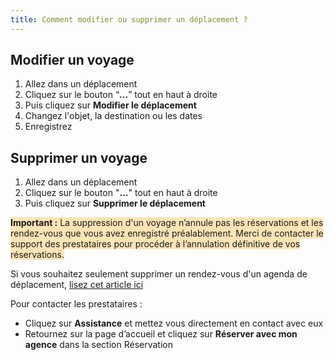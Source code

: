 ```yaml
---
title: Comment modifier ou supprimer un déplacement ?
---
```


## Modifier un voyage

1. Allez dans un déplacement
2. Cliquez sur le bouton “**...**” tout en haut à droite
3. Puis cliquez sur **Modifier le déplacement**
4. Changez l'objet, la destination ou les dates
5. Enregistrez

## Supprimer un voyage

1. Allez dans un déplacement
2. Cliquez sur le bouton "**...**" tout en haut à droite
3. Puis cliquez sur **Supprimer le déplacement**

<span style="background-color:moccasin;">**Important :** </span><span style="background-color:moccasin;">La suppression d'un voyage n’annule pas les réservations et les rendez-vous que vous avez enregistré préalablement. Merci de contacter le support des prestataires pour procéder à l’annulation définitive de vos réservations.</span>

Si vous souhaitez seulement supprimer un rendez-vous d'un agenda de déplacement, [lisez cet article ici](/fr/trips-management/modify-or-delete-appointment)

Pour contacter les prestataires :

* Cliquez sur **Assistance** et mettez vous directement en contact avec eux
* Retournez sur la page d’accueil et cliquez sur **Réserver avec mon agence** dans la section Réservation